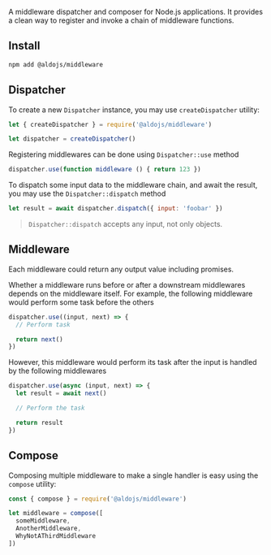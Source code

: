 
A middleware dispatcher and composer for Node.js applications.
It provides a clean way to register and invoke a chain of middleware functions.

## Install

```sh
npm add @aldojs/middleware
```

## Dispatcher

To create a new `Dispatcher` instance, you may use `createDispatcher` utility:

```js
let { createDispatcher } = require('@aldojs/middleware')

let dispatcher = createDispatcher()
```

Registering middlewares can be done using `Dispatcher::use` method

```js
dispatcher.use(function middleware () { return 123 })
```

To dispatch some input data to the middleware chain, and await the result, you may use the `Dispatcher::dispatch` method

```js
let result = await dispatcher.dispatch({ input: 'foobar' })
```

> `Dispatcher::dispatch` accepts any input, not only objects.

## Middleware

Each middleware could return any output value including promises.

Whether a middleware runs before or after a downstream middlewares depends on the middleware itself.
For example, the following middleware would perform some task before the others

```js
dispatcher.use((input, next) => {
  // Perform task

  return next()
})
```

However, this middleware would perform its task after the input is handled by the following middlewares

```js
dispatcher.use(async (input, next) => {
  let result = await next()

  // Perform the task

  return result
})
```

## Compose

Composing multiple middleware to make a single handler is easy using the `compose` utility:

```js
const { compose } = require('@aldojs/middleware')

let middleware = compose([
  someMiddleware,
  AnotherMiddleware,
  WhyNotAThirdMiddleware
])
```
